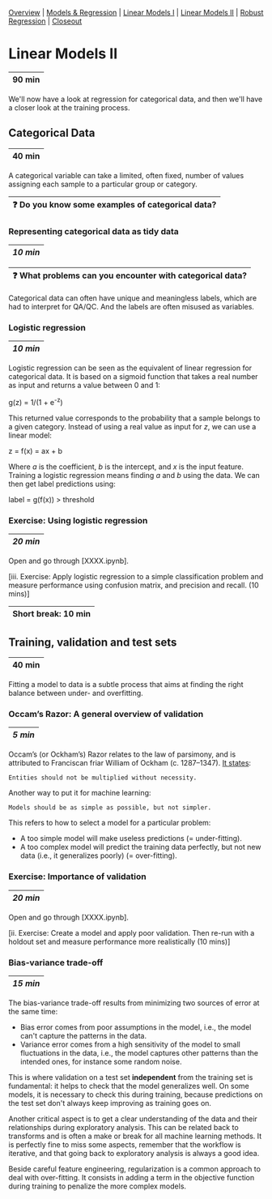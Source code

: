 [Overview](./00_overview.md) |
[Models & Regression](./01_modelsregression.md) |
[Linear Models I](./02_linearmodelsA.md) |
[Linear Models II](./03_linearmodelsB.md) |
[Robust Regression](./04_robustregression.md)  |
[Closeout](./05_closeout.md)

# Linear Models II

| 90 min |
| ------ |

We'll now have a look at regression for categorical data, and then we'll have a closer look at the training process.

## Categorical Data

| 40 min |
| ------ |

A categorical variable can take a limited, often fixed, number of values assigning each sample to a particular group or category.

| :question: Do you know some examples of categorical data?   |
| ----------------------------------------------------------- |

### Representing categorical data as tidy data

| *10 min* |
| -------- |

| :question: What problems can you encounter with categorical data?   |
| ------------------------------------------------------------------- |

Categorical data can often have unique and meaningless labels, which are had to interpret for QA/QC. And the labels are often misused as variables.

### Logistic regression

| *10 min* |
| -------- |

Logistic regression can be seen as the equivalent of linear regression for categorical data. It is based on a sigmoid function that takes a real number as input and returns a value between 0 and 1:

g(z) = 1/(1 + e<sup>-z</sup>)

This returned value corresponds to the probability that a sample belongs to a given category. Instead of using a real value as input for *z*, we can use a linear model:

z = f(x) = ax + b

Where *a* is the coefficient, *b* is the intercept, and *x* is the input feature. Training a logistic regression means finding *a* and *b* using the data. We can then get label predictions using:

label = g(f(x)) > threshold

### Exercise: Using logistic regression

| *20 min* |
| -------- |

Open and go through [XXXX.ipynb].

[iii.    Exercise: Apply logistic regression to a simple classification problem and measure performance using confusion matrix, and precision and recall. (10 mins)]

| Short break: 10 min |
| ------------------- |

## Training, validation and test sets

| 40 min |
| ------ |

Fitting a model to data is a subtle process that aims at finding the right balance between under- and overfitting.

### Occam’s Razor: A general overview of validation

| *5 min* |
| ------- |

Occam’s (or Ockham’s) Razor relates to the law of parsimony, and is attributed to Franciscan friar William of Ockham (c. 1287–1347). [It states](http://www.irishphilosophy.com/2014/05/27/who-sharpened-occams-razor/): 

    Entities should not be multiplied without necessity.

Another way to put it for machine learning:
    
    Models should be as simple as possible, but not simpler.

This refers to how to select a model for a particular problem:

* A too simple model will make useless predictions (= under-fitting).
* A too complex model will predict the training data perfectly, but not new data (i.e., it generalizes poorly) (= over-fitting).

### Exercise: Importance of validation

| *20 min* |
| -------- |

Open and go through [XXXX.ipynb].

[ii. Exercise: Create a model and apply poor validation. Then re-run with a holdout set and measure performance more realistically (10 mins)]

### Bias-variance trade-off

| *15 min* |
| -------- |

The bias-variance trade-off results from minimizing two sources of error at the same time:

* Bias error comes from poor assumptions in the model, i.e., the model can't capture the patterns in the data.
* Variance error comes from a high sensitivity of the model to small fluctuations in the data, i.e., the model captures other patterns than the intended ones, for instance some random noise.

This is where validation on a test set **independent** from the training set is fundamental: it helps to check that the model generalizes well. On some models, it is necessary to check this during training, because predictions on the test set don't always keep improving as training goes on.

Another critical aspect is to get a clear understanding of the data and their relationships during exploratory analysis. This can be related back to transforms and is often a make or break for all machine learning methods. It is perfectly fine to miss some aspects, remember that the workflow is iterative, and that going back to exploratory analysis is always a good idea. 

Beside careful feature engineering, regularization is a common approach to deal with over-fitting. It consists in adding a term in the objective function during training to penalize the more complex models.
